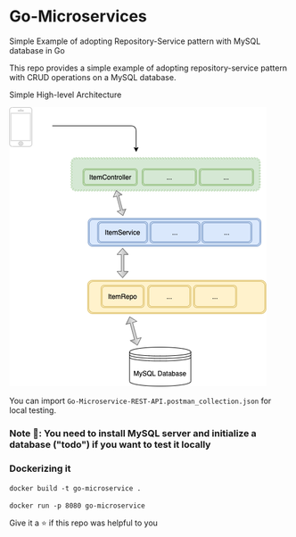 # Go-Microservices

Simple Example of adopting Repository-Service pattern with MySQL database in Go 

This repo provides a simple example of adopting repository-service pattern with  CRUD operations on a MySQL database.

Simple High-level Architecture

![](https://github.com/ShehabMMohamed/Go-Microservices/blob/main/High-Level-Architecture.png)

You can import `Go-Microservice-REST-API.postman_collection.json` for local testing.

### Note 🔴: You need to install MySQL server and initialize a database ("todo") if you want to test it locally

### Dockerizing it

`docker build -t go-microservice .`

`docker run -p 8080 go-microservice`

Give it a ⭐ if this repo was helpful to you

